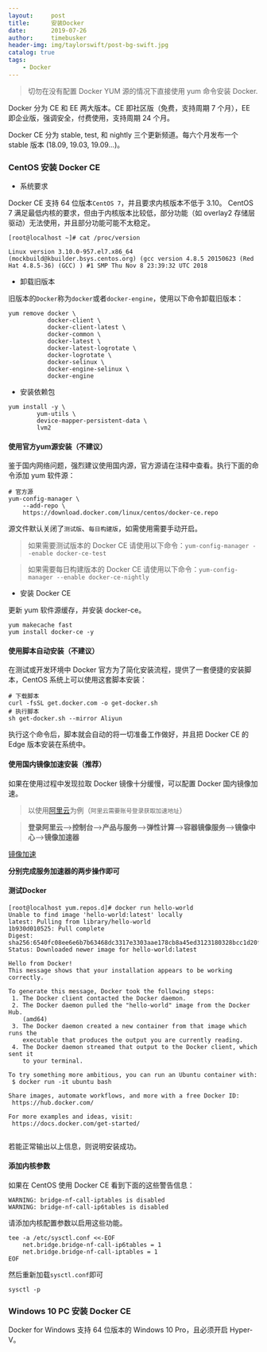 ```yaml
---
layout:     post
title:      安装Docker
date:       2019-07-26
author:     timebusker
header-img: img/taylorswift/post-bg-swift.jpg
catalog: true
tags:
    - Docker
---  
```


> 切勿在没有配置 Docker YUM 源的情况下直接使用 yum 命令安装 Docker.

Docker 分为 CE 和 EE 两大版本。CE 即社区版（免费，支持周期 7 个月），EE 即企业版，强调安全，付费使用，支持周期 24 个月。

Docker CE 分为 stable, test, 和 nightly 三个更新频道。每六个月发布一个 stable 版本 (18.09, 19.03, 19.09...)。

### CentOS 安装 Docker CE

- 系统要求

Docker CE 支持 64 位版本`CentOS 7`，并且要求内核版本不低于 3.10。 CentOS 7 满足最低内核的要求，但由于内核版本比较低，部分功能（如 overlay2 存储层驱动）无法使用，并且部分功能可能不太稳定。

```
[root@localhost ~]# cat /proc/version 

Linux version 3.10.0-957.el7.x86_64 (mockbuild@kbuilder.bsys.centos.org) (gcc version 4.8.5 20150623 (Red Hat 4.8.5-36) (GCC) ) #1 SMP Thu Nov 8 23:39:32 UTC 2018

```

- 卸载旧版本

旧版本的`Docker`称为`docker`或者`docker-engine`，使用以下命令卸载旧版本：

```
yum remove docker \
           docker-client \
           docker-client-latest \
           docker-common \
           docker-latest \
           docker-latest-logrotate \
           docker-logrotate \
           docker-selinux \
           docker-engine-selinux \
           docker-engine
```

- 安装依赖包

```
yum install -y \
        yum-utils \
        device-mapper-persistent-data \
        lvm2
```

#### 使用官方yum源安装（不建议）

鉴于国内网络问题，强烈建议使用国内源，官方源请在注释中查看。执行下面的命令添加 yum 软件源：

```	
# 官方源
yum-config-manager \
    --add-repo \
    https://download.docker.com/linux/centos/docker-ce.repo
```

源文件默认关闭了`测试版`、`每日构建版`，如需使用需要手动开启。

> 如果需要测试版本的 Docker CE 请使用以下命令：`yum-config-manager --enable docker-ce-test`

> 如果需要每日构建版本的 Docker CE 请使用以下命令：`yum-config-manager --enable docker-ce-nightly`

- 安装 Docker CE

更新 yum 软件源缓存，并安装 docker-ce。

```
yum makecache fast
yum install docker-ce -y
```

#### 使用脚本自动安装（不建议）

在测试或开发环境中 Docker 官方为了简化安装流程，提供了一套便捷的安装脚本，CentOS 系统上可以使用这套脚本安装：

```
# 下载脚本
curl -fsSL get.docker.com -o get-docker.sh
# 执行脚本
sh get-docker.sh --mirror Aliyun
```

执行这个命令后，脚本就会自动的将一切准备工作做好，并且把 Docker CE 的 Edge 版本安装在系统中。

#### 使用国内镜像加速安装（推荐）

如果在使用过程中发现拉取 Docker 镜像十分缓慢，可以配置 Docker 国内镜像加速。

> 以使用[阿里云](https://cr.console.aliyun.com)为例（`阿里云需要账号登录获取加速地址`）

> **登录阿里云**-->**控制台**-->**产品与服务**-->**弹性计算**-->**容器镜像服务**-->**镜像中心**-->**镜像加速器**

[镜像加速](/img/docker/image-jiasu.png)

**分别完成服务加速器的两步操作即可**

#### 测试Docker 

```
[root@localhost yum.repos.d]# docker run hello-world
Unable to find image 'hello-world:latest' locally
latest: Pulling from library/hello-world
1b930d010525: Pull complete 
Digest: sha256:6540fc08ee6e6b7b63468dc3317e3303aae178cb8a45ed3123180328bcc1d20f
Status: Downloaded newer image for hello-world:latest

Hello from Docker!
This message shows that your installation appears to be working correctly.

To generate this message, Docker took the following steps:
 1. The Docker client contacted the Docker daemon.
 2. The Docker daemon pulled the "hello-world" image from the Docker Hub.
    (amd64)
 3. The Docker daemon created a new container from that image which runs the
    executable that produces the output you are currently reading.
 4. The Docker daemon streamed that output to the Docker client, which sent it
    to your terminal.

To try something more ambitious, you can run an Ubuntu container with:
 $ docker run -it ubuntu bash

Share images, automate workflows, and more with a free Docker ID:
 https://hub.docker.com/

For more examples and ideas, visit:
 https://docs.docker.com/get-started/


```

若能正常输出以上信息，则说明安装成功。

#### 添加内核参数

如果在 CentOS 使用 Docker CE 看到下面的这些警告信息：

```
WARNING: bridge-nf-call-iptables is disabled
WARNING: bridge-nf-call-ip6tables is disabled
```

请添加内核配置参数以启用这些功能。

```
tee -a /etc/sysctl.conf <<-EOF
    net.bridge.bridge-nf-call-ip6tables = 1
    net.bridge.bridge-nf-call-iptables = 1
EOF
```

然后重新加载`sysctl.conf`即可

```
sysctl -p
```

### Windows 10 PC 安装 Docker CE

Docker for Windows 支持 64 位版本的 Windows 10 Pro，且必须开启 Hyper-V。